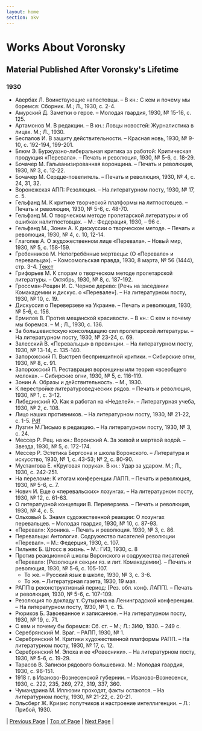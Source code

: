 ```yaml
---
layout: home
section: akv
---
```

# Works About Voronsky
## Material Published After Voronsky's Lifetime

### 1930
- Авербах Л. Воинствующие напостовцы. – В кн.: С кем и почему мы боремся: Сборник. М.; Л., 1930, с. 2-4.
- Амурский Д. Заметки о герое. – Молодая гвардия, 1930, № 15-16, с. 125.
- Артамонов М. В редакции. – В кн.: Ловцы новостей: Журналистика в лицах. М.; Л., 1930.
- Беспалов И. В защиту действительности. – Красная новь, 1930, № 9-10, с. 192-194, 199-201.
- Блюм Э. Буржуазно-либеральная критика за работой: Критическая продукция «Перевала». – Печать и революция, 1930, № 5-6, с. 18-29.
- Бочачер М. Гальванизированная воронщина. – Печать и революция, 1930, № 3, с. 12-22.
- Бочачер М. Сердце-повелитель. – Печать и революция, 1930, № 4, с. 24, 31, 32.
- Воронежская АПП: Резолюция. – На литературном посту, 1930, № 17, с. 5.
- Гельфанд М. К критике творческой платформы на литпостовцев. – Печать и революция, 1930, № 5-6, с. 48-70.
- Гельфанд М. О творческом методе пролетарской литературы и об ошибках налитпостовцах. – М.: Федерация, 1930, – 96 с.
- Гельфанд М., Зонин А. К дискуссии о творческом методе. – Печать и революция, 1930, № 4, с. 10, 12-14.
- Глаголев А. О жудожественном лице «Перевала». – Новый мир, 1930, № 5, с. 158-159.
- Гребенников М. Непогребённые мертвецы: (О «Перевале» и перевальцах). – Комсомольская правда, 1930, 8 марта, № 56 (1444), стр. 3-4. [Текст](../Texts/Nepogrebennye-mertvetsy.pdf)
- Грифорьев М. К спорам о творческом методе пролетарской литературы. – Октябрь, 1930, № 8, с. 187-192.
- Гроссман-Рощин И. С. Черное дерево: [Речь на заседании Комакадемии и дискус. о «Перевале»]. – На литературном посту, 1930, № 10, с. 19.
- Дискуссия о Переверзеве на Украине. – Печать и революция, 1930, № 5-6, с. 156.
- Ермилов В. Против мещанской красивости. – В кн.: С кем и почему мы боремся. – М.; Л., 1930, с. 136.
- За большевистскую консолидацию сил пролетарской литературы. – На литературном посту, 1930, № 23-24, с. 69.
- Залесский В. «Перевальцы» в провинции. – На литературном посту, 1930, № 13-14, с. 135-140.
- Запорожский П. Выстрел беспринципной критики. – Сибирские огни, 1930, № 8, с. 91.
- Запорожский П. Реставрация воронщины или теория «всеобщего молока». – Сибирские огни, 1930, № 5, с. 116-119.
- Зонин А. Образы и действительность. – М., 1930.
- К перестройке литературоведческих рядов. – Печать и революция, 1930, № 1, с. 3-12.
- Либединский Ю. Как я работал на «Неделей». – Литературная учеба, 1930, № 2, с. 108.
- Лицо наших противников. – На литературном посту, 1930, № 21-22, с. 1-5. [Pdf](../Texts/NLP3011.pdf)
- Лузгин М.Письмо в редакцию. – На литературном посту, 1930, № 3, с. 24.
- Мессер Р. Рец. на кн.: Воронский А. За живой и мертвой водой. – Звезда, 1930, № 5, с. 172-174.
- Мессер Р. Эстетика Бергсона и школа Воронского. – Литература и искусство, 1930, № 1, с. 43-53; № 2, с. 80-90.
- Мустангова Е. «Круговая порука». В кн.: Удар за ударом. М.; Л., 1930, с. 242-251.
- На переломе: К итогам конференции ЛАПП. – Печать и революция, 1930, № 5-6, с. 7.
- Нович И. Еще о «перевальских» лозунгах. – На литературном посту, 1930, № 12, с. 61-63.
- О литературной концепции В. Переверзева. – Печать и революция, 1930, № 4, с. 5.
- Ольховый Б. Знамя судожественной реакции: О лозунгах перевальцев. – Молодая гвардия, 1930, № 10, с. 87-93.
- «Перевал»: Хроника. – Печать и революция. 1930, № 3, с. 86.
- Перевальцы: Антология. Содружество писателей революции «Перевал». – М.: Федерция, 1930, с. 107.
- Пильняк Б. Штосс в жизнь. – М.: ГИЗ, 1930, с. 8
- Против реакционной школы Воронского и содружества писателей «Перевал»: [Резолюция секции яз. и лит. Комакадемии]. – Печать и революция, 1930, № 5-6, с. 105-107. 
  - То же. – Русский язык в школе, 1930, № 3, с. 3-6.
  - То же. – Литературная газета, 1930, 19 мая.
- РАПП в реконструктивный период: [Рез. обл. конф. ЛАПП]. – Печать и революция, 1930, № 5-6, с. 107-109.
- Резолюция по докладу т. Сутырина на Ленинградской конференции. – На литературном посту, 1930, № 1, с. 15.
- Рюриков Б. Завоеванное и записанное. – На литературном посту, 1930, № 19, с. 71.
- С кем и почему бы боремся: Сб. ст. – М.; Л.: ЗИФ, 1930. – 249 с.
- Серебрянский М. Враг. – РАПП, 1930, № 1.
- Серебрянский М. Критики художественной платформы РАПП. – На литературном посту, 1930, № 17, с. 12.
- Серебрянский М. Эпоха и ее «Ровесники». – На литературном посту, 1930, № 5-6, с. 19-29.
- Тарасов В. Записки рядового большевика. М.: Молодая гвардия, 1930, с. 96-151.
- 1918 г. в Иваново-Вознесенской губернии. – Иваново-Вознесенск, 1930, с. 222, 235, 269, 272, 319, 337, 360.
- Чумандрина М. Иллюзии проходят, факты остаются. – На литературном посту, 1930, № 21-22, с. 20-21.
- Эльсберг Ж. Кризис попутчиков и настроение интеллигенции. – Л.: Прибой, 1930.</font></td>

| [Previous Page](BiblioAbout1929.html) | [Top of Page](#) | [Next Page](BiblioAbout1931.html) |
